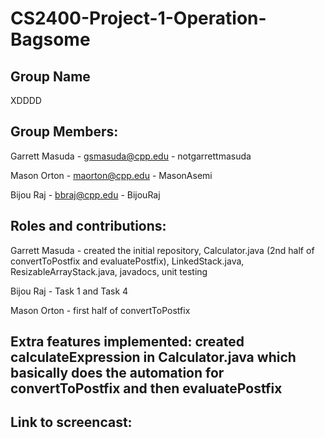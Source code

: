 # CS2400-Project-1-Operation-Bagsome

## Group Name
XDDDD

## Group Members:
Garrett Masuda - gsmasuda@cpp.edu - notgarrettmasuda

Mason Orton - maorton@cpp.edu - MasonAsemi

Bijou Raj - bbraj@cpp.edu - BijouRaj

## Roles and contributions:
Garrett Masuda - created the initial repository, Calculator.java (2nd half of convertToPostfix and evaluatePostfix), LinkedStack.java, ResizableArrayStack.java, javadocs, unit testing

Bijou Raj - Task 1 and Task 4

Mason Orton - first half of convertToPostfix

## Extra features implemented: created calculateExpression in Calculator.java which basically does the automation for convertToPostfix and then evaluatePostfix

## Link to screencast:
